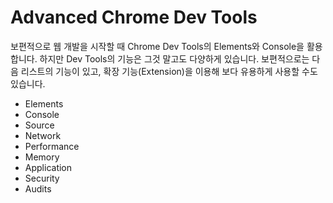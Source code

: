 # Advanced Chrome Dev Tools

보편적으로 웹 개발을 시작할 때 Chrome Dev Tools의 Elements와 Console을 활용합니다. 하지만 Dev Tools의 기능은 그것 말고도 다양하게 있습니다. 보편적으로는 다음 리스트의 기능이 있고, 확장 기능(Extension)을 이용해 보다 유용하게 사용할 수도 있습니다.

- Elements
- Console
- Source
- Network
- Performance
- Memory
- Application
- Security
- Audits
